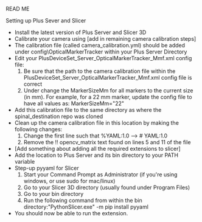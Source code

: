 READ ME

Setting up Plus Sever and Slicer
- Install the latest version of Plus Server and Slicer 3D
- Calibrate your camera using [add in remaining camera calibration steps]
- The calibration file (called camera_calibration.yml) should be added under config\OpticalMarkerTracker within your Plus Server Directory
- Edit your PlusDeviceSet_Server_OpticalMarkerTracker_Mmf.xml config file: 
	1) Be sure that the path to the camera calibration file within the PlusDeviceSet_Server_OpticalMarkerTracker_Mmf.xml config file
	is correct
	2) Under <DataSource> change the MarkerSizeMm for all markers to the current size (in mm). For example, for a 22 mm marker, update the config file to have all values as: MarkerSizeMm="22"
- Add this calibration file to the same directory as where the spinal_destination repo was cloned
- Clean up the camera calibration file in this location by making the following changes:
	1) Change the first line such that %YAML:1.0 --> # YAML:1.0
	2) Remove the !! opencv_matrix text found on lines 5 and 11 of the file
- [Add something about adding all the required extensions to slicer]
- Add the location to Plus Server and its bin directory to your PATH variable
- Step-up pyyaml for Slicer
	1) Start your Command Prompt as Administrator (if you're using windows, or use sudo for mac/linux)
	2) Go to your Slicer 3D directory (usually found under Program Files)
	3) Go to your bin directory
	4) Run the following command from within the bin directory:"PythonSlicer.exe" -m pip install pyyaml
- You should now be able to run the extension.
